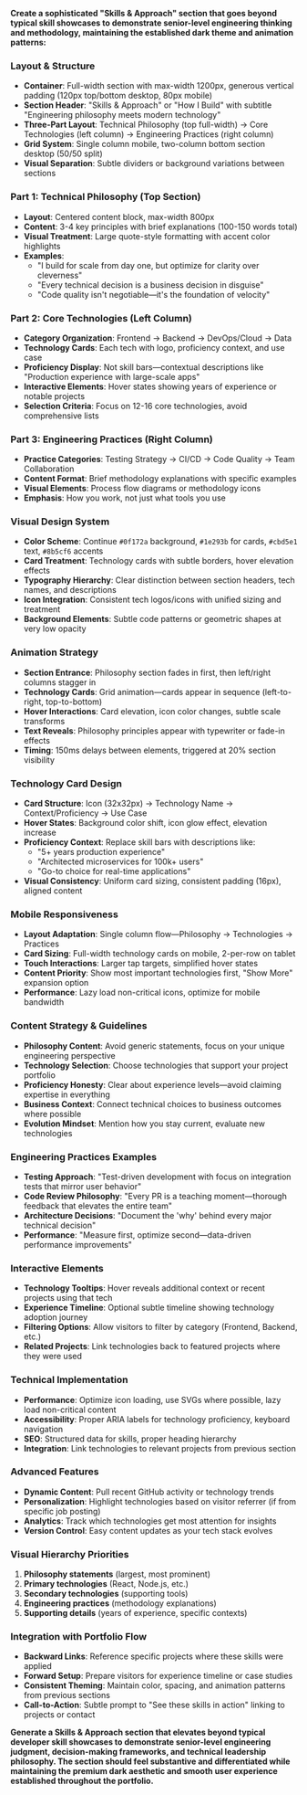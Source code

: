 **Create a sophisticated "Skills & Approach" section that goes beyond typical skill showcases to demonstrate senior-level engineering thinking and methodology, maintaining the established dark theme and animation patterns:**

### Layout & Structure
- **Container**: Full-width section with max-width 1200px, generous vertical padding (120px top/bottom desktop, 80px mobile)
- **Section Header**: "Skills & Approach" or "How I Build" with subtitle "Engineering philosophy meets modern technology"
- **Three-Part Layout**: Technical Philosophy (top full-width) → Core Technologies (left column) → Engineering Practices (right column)
- **Grid System**: Single column mobile, two-column bottom section desktop (50/50 split)
- **Visual Separation**: Subtle dividers or background variations between sections

### Part 1: Technical Philosophy (Top Section)
- **Layout**: Centered content block, max-width 800px
- **Content**: 3-4 key principles with brief explanations (100-150 words total)
- **Visual Treatment**: Large quote-style formatting with accent color highlights
- **Examples**: 
  - "I build for scale from day one, but optimize for clarity over cleverness"
  - "Every technical decision is a business decision in disguise"
  - "Code quality isn't negotiable—it's the foundation of velocity"

### Part 2: Core Technologies (Left Column)
- **Category Organization**: Frontend → Backend → DevOps/Cloud → Data
- **Technology Cards**: Each tech with logo, proficiency context, and use case
- **Proficiency Display**: Not skill bars—contextual descriptions like "Production experience with large-scale apps"
- **Interactive Elements**: Hover states showing years of experience or notable projects
- **Selection Criteria**: Focus on 12-16 core technologies, avoid comprehensive lists

### Part 3: Engineering Practices (Right Column)
- **Practice Categories**: Testing Strategy → CI/CD → Code Quality → Team Collaboration
- **Content Format**: Brief methodology explanations with specific examples
- **Visual Elements**: Process flow diagrams or methodology icons
- **Emphasis**: How you work, not just what tools you use

### Visual Design System
- **Color Scheme**: Continue `#0f172a` background, `#1e293b` for cards, `#cbd5e1` text, `#8b5cf6` accents
- **Card Treatment**: Technology cards with subtle borders, hover elevation effects
- **Typography Hierarchy**: Clear distinction between section headers, tech names, and descriptions
- **Icon Integration**: Consistent tech logos/icons with unified sizing and treatment
- **Background Elements**: Subtle code patterns or geometric shapes at very low opacity

### Animation Strategy
- **Section Entrance**: Philosophy section fades in first, then left/right columns stagger in
- **Technology Cards**: Grid animation—cards appear in sequence (left-to-right, top-to-bottom)
- **Hover Interactions**: Card elevation, icon color changes, subtle scale transforms
- **Text Reveals**: Philosophy principles appear with typewriter or fade-in effects
- **Timing**: 150ms delays between elements, triggered at 20% section visibility

### Technology Card Design
- **Card Structure**: Icon (32x32px) → Technology Name → Context/Proficiency → Use Case
- **Hover States**: Background color shift, icon glow effect, elevation increase
- **Proficiency Context**: Replace skill bars with descriptions like:
  - "5+ years production experience"
  - "Architected microservices for 100k+ users"
  - "Go-to choice for real-time applications"
- **Visual Consistency**: Uniform card sizing, consistent padding (16px), aligned content

### Mobile Responsiveness
- **Layout Adaptation**: Single column flow—Philosophy → Technologies → Practices
- **Card Sizing**: Full-width technology cards on mobile, 2-per-row on tablet
- **Touch Interactions**: Larger tap targets, simplified hover states
- **Content Priority**: Show most important technologies first, "Show More" expansion option
- **Performance**: Lazy load non-critical icons, optimize for mobile bandwidth

### Content Strategy & Guidelines
- **Philosophy Content**: Avoid generic statements, focus on your unique engineering perspective
- **Technology Selection**: Choose technologies that support your project portfolio
- **Proficiency Honesty**: Clear about experience levels—avoid claiming expertise in everything
- **Business Context**: Connect technical choices to business outcomes where possible
- **Evolution Mindset**: Mention how you stay current, evaluate new technologies

### Engineering Practices Examples
- **Testing Approach**: "Test-driven development with focus on integration tests that mirror user behavior"
- **Code Review Philosophy**: "Every PR is a teaching moment—thorough feedback that elevates the entire team"
- **Architecture Decisions**: "Document the 'why' behind every major technical decision"
- **Performance**: "Measure first, optimize second—data-driven performance improvements"

### Interactive Elements
- **Technology Tooltips**: Hover reveals additional context or recent projects using that tech
- **Experience Timeline**: Optional subtle timeline showing technology adoption journey
- **Filtering Options**: Allow visitors to filter by category (Frontend, Backend, etc.)
- **Related Projects**: Link technologies back to featured projects where they were used

### Technical Implementation
- **Performance**: Optimize icon loading, use SVGs where possible, lazy load non-critical content
- **Accessibility**: Proper ARIA labels for technology proficiency, keyboard navigation
- **SEO**: Structured data for skills, proper heading hierarchy
- **Integration**: Link technologies to relevant projects from previous section

### Advanced Features
- **Dynamic Content**: Pull recent GitHub activity or technology trends
- **Personalization**: Highlight technologies based on visitor referrer (if from specific job posting)
- **Analytics**: Track which technologies get most attention for insights
- **Version Control**: Easy content updates as your tech stack evolves

### Visual Hierarchy Priorities
1. **Philosophy statements** (largest, most prominent)
2. **Primary technologies** (React, Node.js, etc.)
3. **Secondary technologies** (supporting tools)
4. **Engineering practices** (methodology explanations)
5. **Supporting details** (years of experience, specific contexts)

### Integration with Portfolio Flow
- **Backward Links**: Reference specific projects where these skills were applied
- **Forward Setup**: Prepare visitors for experience timeline or case studies
- **Consistent Theming**: Maintain color, spacing, and animation patterns from previous sections
- **Call-to-Action**: Subtle prompt to "See these skills in action" linking to projects or contact

**Generate a Skills & Approach section that elevates beyond typical developer skill showcases to demonstrate senior-level engineering judgment, decision-making frameworks, and technical leadership philosophy. The section should feel substantive and differentiated while maintaining the premium dark aesthetic and smooth user experience established throughout the portfolio.**